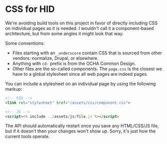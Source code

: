 # CSS for HID

We're avoiding build tools on this project in favor of directly including CSS on individual pages as it is needed. I wouldn't call it a component-based architecture, but from some angles it might look that way.

Some conventions:

- Files starting with an `_underscore` contain CSS that is sourced from other vendors: normalize, Drupal, or elsewhere.
- Anything with `cd-` prefix is from the OCHA Common Design.
- Other files are the so-called components. The `page.css` is the closest we have to a global stylesheet since all web pages are indeed pages.

You can include a stylesheet on an individual page by using the following markup:

```html
<!-- CSS -->
<link rel="stylesheet" href="/assets/css/component.css">

<!-- JS -->
<script><% include ../assets/js/file.js %></script>
```

The API should automatically restart once you save any HTML/CSS/JS file, but if it doesn't then your changes won't show up. Sorry, it's just how the current tools operate.
